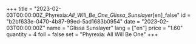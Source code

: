 +++
title = "2023-02-03T00:00:00Z_Phyrexia:_All_Will_Be_One_Glissa_Sunslayer_[en]_false"
id = "b2bf633e-0470-4b87-99ed-5ad1683b0954"
date = "2023-02-03T00:00:00Z"
name = "Glissa Sunslayer"
lang = ["en"]
price = "1.60"
quantity = 4
foil = false
set = "Phyrexia: All Will Be One"
+++
